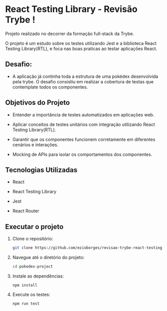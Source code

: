 # React Testing Library - Revisão Trybe !

Projeto realizado no decorrer da formação full-stack da Trybe. 

O projeto é um estudo sobre os testes utilizando Jest e a biblioteca React Testing Library(RTL), e foca nas boas praticas ao testar aplicações React.

## Desafio:

- A aplicação já continha toda a estrutura de uma pokédex desenvolvida pela trybe. O desafio consistiu em realizar a cobertura de testas que contemplate todos os componentes.

## Objetivos do Projeto

- Entender a importância de testes automatizados em aplicações web.

- Aplicar conceitos de testes unitários com integração utilizando React Testing Library(RTL).

- Garantir que os componentes funcionem corretamente em diferentes cenários e interações.

- Mocking de APIs para isolar os comportamentos dos componentes.

## Tecnologias Utilizadas

- React

- React Testing Library

- Jest

- React Router

## Executar o projeto

1. Clone o repositório:
    ```bash
    git clone https://github.com/ezioborges/revisao-trybe-react-testing-library-project.git

2. Navegue até o diretório do projeto:
    ```bash
    cd pokedex-project

3. Instale as dependências:
    ```
    npm install

4. Execute os testes:
    ```
    npm run test